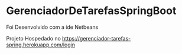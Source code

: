 # GerenciadorDeTarefasSpringBoot

Foi Desenvolvido com a ide Netbeans


Projeto Hospedado no 
https://gerenciador-tarefas-spring.herokuapp.com/login
